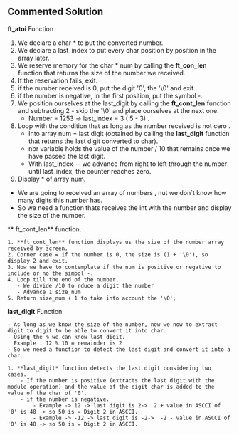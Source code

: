 ## Commented Solution


**ft_atoi** Function

1. We declare a char * to put the converted number.
2. We declare a last_index to put every char position by position in the array later.
3. We reserve memory for the char * num by calling the **ft_con_len** function that returns the size of the number we received.
4. If the reservation fails, exit.	 
5. if the number received is 0, put the digit '0', the '\0' and exit.
6. if the number is negative, in the first position, put the symbol -.
7. We position ourselves at the last_digit by calling the **ft_cont_len** function and subtracting 2 - skip the '\0' and place ourselves at the next one.
	- Number = 1253 -> last_index = 3 ( 5 - 3) .
8. Loop with the condition that as long as the number received is not cero .
   - Into array num = last digit (obtained by calling the **last_digit** function that returns the last digit converted to char).
   - nbr variable holds the value of the number / 10 that remains once we have passed the last digit.
   - With last_index -- we advance from right to left through the number until last_index, the counter reaches zero.		 
9. Display * of array num.	
- We are going to received an array of numbers , nut we don`t know how many digits this number has.
- So we need a function thats receives the int with the number and display the size of the number.


** ft_cont_len** function.
~~~
1. **ft_cont_len** function displays us the size of the number array received by screen.
2. Corner case = if the number is 0, the size is (1 + '\0'), so display 2 and exit.
3. Now we have to contemplate if the num is positive or negative to include or no the simbol -.
4. Loop till the end of the number.
   - We divide /10 to rduce a digit the number
   - Advance 1 size_num
5. Return size_num + 1 to take into account the '\0';	
~~~
**last_digit** Function

~~~
- As long as we know the size of the number, now we now to extract digit to digit to be able to convert it into char.
- Using the % we can know last digit.
  Example : 12 % 10 = remainder is 2 
- So we need a function to detect the last digit and convert it into a char.

1. **last_digit* function detects the last digit considering two cases.
	- If the number is positive (extracts the last digit with the module operation) and the value of the digit char is added to the value of the char of '0'.
	- if the number is negative. 
		- Example -> 12 -> last digit is 2->  2 + value in ASCCI of '0' is 48 -> so 50 is = Digit 2 in ASCCI.
		- Example -> -12 -> last digit is -2->  -2 - value in ASCCI of '0' is 48 -> so 50 is = Digit 2 in ASCCI.
	 
~~~


	

